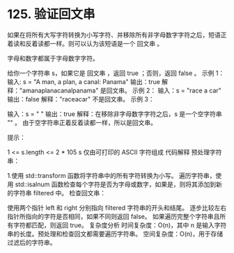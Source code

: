 # 125. 验证回文串
如果在将所有大写字符转换为小写字符、并移除所有非字母数字字符之后，短语正着读和反着读都一样。则可以认为该短语是一个 回文串 。

字母和数字都属于字母数字字符。

给你一个字符串 s，如果它是 回文串 ，返回 true ；否则，返回 false 。
示例 1：
输入: s = "A man, a plan, a canal: Panama"
输出：true
解释："amanaplanacanalpanama" 是回文串。
示例 2：
输入：s = "race a car"
输出：false
解释："raceacar" 不是回文串。
示例 3：

输入：s = " "
输出：true
解释：在移除非字母数字字符之后，s 是一个空字符串 "" 。
由于空字符串正着反着读都一样，所以是回文串。
 

提示：

1 <= s.length <= 2 * 105
s 仅由可打印的 ASCII 字符组成
代码解释
预处理字符串：

1.使用 std::transform 函数将字符串中的所有字符转换为小写。
遍历字符串，使用 std::isalnum 函数检查每个字符是否为字母或数字，如果是，则将其添加到新的字符串 filtered 中。
检查回文串：

使用两个指针 left 和 right 分别指向 filtered 字符串的开头和结尾。
逐步比较左右指针所指向的字符是否相同，如果不同则返回 false。
如果遍历完整个字符串且所有字符都匹配，则返回 true。
复杂度分析
时间复杂度：O(n)，其中 n 是输入字符串的长度。预处理和检查回文都需要遍历字符串。
空间复杂度：O(n)，用于存储过滤后的字符串。